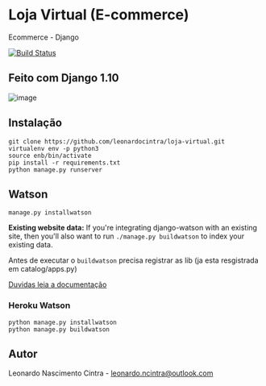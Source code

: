 # Loja Virtual (E-commerce)
Ecommerce - Django

[![Build Status](https://travis-ci.org/leonardocintra/loja-virtual.svg?branch=master)](https://travis-ci.org/leonardocintra/loja-virtual)

## Feito com Django 1.10
![image](https://cloud.githubusercontent.com/assets/5832193/17952257/3ee3156e-6a3f-11e6-8add-6eeccbf68e3c.png)

## Instalação
```
git clone https://github.com/leonardocintra/loja-virtual.git
virtualenv env -p python3
source enb/bin/activate
pip install -r requirements.txt
python manage.py runserver
```

## Watson
```
manage.py installwatson
```

**Existing website data:** If you're integrating django-watson with an existing site, then you'll also want to run `./manage.py buildwatson` to index your existing data.

Antes de executar o `buildwatson` precisa registrar as lib (ja esta resgistrada em catalog/apps.py)

[Duvidas leia a documentação](https://github.com/etianen/django-watson/wiki)

### Heroku Watson
```
python manage.py installwatson
python manage.py buildwatson
```


## Autor
Leonardo Nascimento Cintra - leonardo.ncintra@outlook.com
